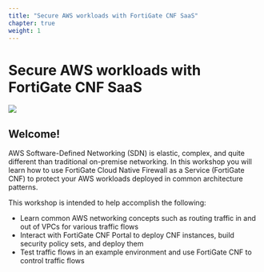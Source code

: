 ```yaml
---
title: "Secure AWS workloads with FortiGate CNF SaaS"
chapter: true
weight: 1
---
```


# Secure AWS workloads with FortiGate CNF SaaS

![](./images/image-cnf-overview.png)


## Welcome!

AWS Software-Defined Networking (SDN) is elastic, complex, and quite different than traditional on-premise networking. In this workshop you will learn how to use FortiGate Cloud Native Firewall as a Service (FortiGate CNF) to protect your AWS workloads deployed in common architecture patterns.

This workshop is intended to help accomplish the following:

  * Learn common AWS networking concepts such as routing traffic in and out of VPCs for various traffic flows
  * Interact with FortiGate CNF Portal to deploy CNF instances, build security policy sets, and deploy them
  * Test traffic flows in an example environment and use FortiGate CNF to control traffic flows
